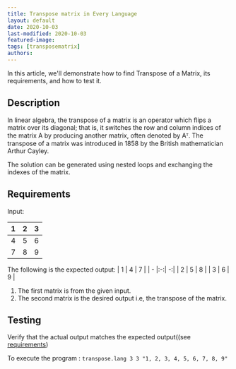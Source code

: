 ```yaml
---
title: Transpose matrix in Every Language
layout: default
date: 2020-10-03
last-modified: 2020-10-03
featured-image:
tags: [transposematrix]
authors:
---
```


In this article, we'll demonstrate how to find Transpose of a Matrix, its requirements, and how
to test it.

## Description

In linear algebra, the transpose of a matrix is an operator which flips a matrix over its diagonal; that is, it switches the row and column indices of the matrix A by producing another matrix, often denoted by Aᵀ. The transpose of a matrix was introduced in 1858 by the British mathematician Arthur Cayley.

The solution can be generated using nested loops and exchanging the indexes of the matrix.

## Requirements
Input:

| 1 | 2 | 3 |
| - |:-:| -:|
| 4 | 5 | 6 |
| 7 | 8 | 9 |

The following is the expected output:
| 1 | 4 | 7 |
| - |:-:| -:|
| 2 | 5 | 8 |
| 3 | 6 | 9 |

1.  The first matrix is from the given input.
2.  The second  matrix is the desired output i.e, the transpose of the matrix.

## Testing

Verify that the actual output matches the expected output((see [requirements][1])

To execute the program :
```transpose.lang 3 3 "1, 2, 3, 4, 5, 6, 7, 8, 9"```

[1]: #requirements
